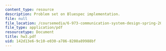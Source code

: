 ```yaml
---
content_type: resource
description: Problem set on Bluespec implementation.
file: null
file_location: /coursemedia/6-973-communication-system-design-spring-2006/142d13e69c10e030a7868208a89988bf_hw3.pdf
file_type: application/pdf
resourcetype: Document
title: hw3.pdf
uid: 142d13e6-9c10-e030-a786-8208a89988bf
---
```


